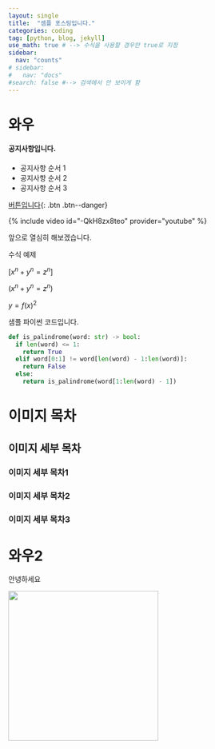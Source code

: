 ```yaml
---
layout: single
title:  "셈플 포스팅입니다."
categories: coding
tag: [python, blog, jekyll]
use_math: true # --> 수식을 사용할 경우만 true로 지정
sidebar:
  nav: "counts"
# sidebar:
#   nav: "docs"
#search: false #--> 검색에서 안 보이게 함
---
```


# 와우

<div class="notice--success">
<h4>공지사항입니다.</h4>
<ul>
  <li>공지사항 순서 1</li>
  <li>공지사항 순서 2</li>
  <li>공지사항 순서 3</li>
</ul>
</div>

[버튼입니다](https://github.com/minkimgyu){: .btn .btn--danger}

{% include video id="-QkH8zx8teo" provider="youtube" %}

앞으로 열심히 해보겠습니다.

수식 예제

$[x^n + y^n = z^n]$

$(x^n + y^n = z^n)$

$y = f(x)^2$

샘플 파이썬 코드입니다.

``` python
def is_palindrome(word: str) -> bool:
  if len(word) <= 1:
    return True
  elif word[0:1] != word[len(word) - 1:len(word)]:
    return False
  else:
    return is_palindrome(word[1:len(word) - 1])
```
# 이미지 목차

## 이미지 세부 목차

### 이미지 세부 목차1

### 이미지 세부 목차2

### 이미지 세부 목차3

# 와우2

안녕하세요

<img src="{{site.url}}/images/Mark.jpg" width="300" height="300"/>